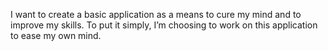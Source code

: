 I want to create a basic application as a means to cure my mind and to improve my skills. To put it simply, I’m choosing to work on this application to ease my own mind.


